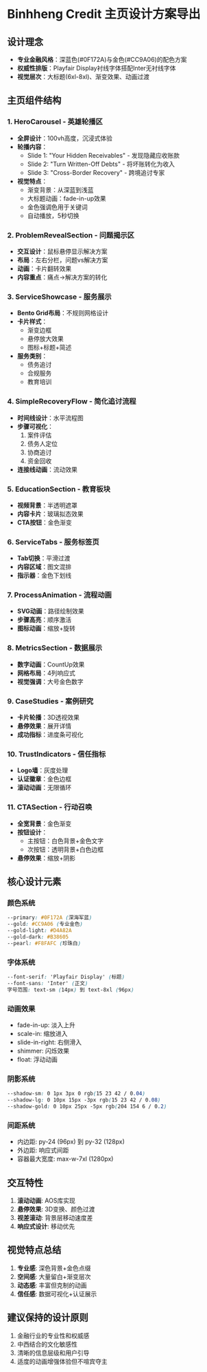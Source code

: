 # Binhheng Credit 主页设计方案导出

## 设计理念
- **专业金融风格**：深蓝色(#0F172A)与金色(#CC9A06)的配色方案
- **权威性排版**：Playfair Display衬线字体搭配Inter无衬线字体
- **视觉层次**：大标题(6xl-8xl)、渐变效果、动画过渡

## 主页组件结构

### 1. HeroCarousel - 英雄轮播区
- **全屏设计**：100vh高度，沉浸式体验
- **轮播内容**：
  - Slide 1: "Your Hidden Receivables" - 发现隐藏应收账款
  - Slide 2: "Turn Written-Off Debts" - 将坏账转化为收入
  - Slide 3: "Cross-Border Recovery" - 跨境追讨专家
- **视觉特点**：
  - 渐变背景：从深蓝到浅蓝
  - 大标题动画：fade-in-up效果
  - 金色强调色用于关键词
  - 自动播放，5秒切换

### 2. ProblemRevealSection - 问题揭示区
- **交互设计**：鼠标悬停显示解决方案
- **布局**：左右分栏，问题vs解决方案
- **动画**：卡片翻转效果
- **内容重点**：痛点→解决方案的转化

### 3. ServiceShowcase - 服务展示
- **Bento Grid布局**：不规则网格设计
- **卡片样式**：
  - 渐变边框
  - 悬停放大效果
  - 图标+标题+简述
- **服务类别**：
  - 债务追讨
  - 合规服务
  - 教育培训

### 4. SimpleRecoveryFlow - 简化追讨流程
- **时间线设计**：水平流程图
- **步骤可视化**：
  1. 案件评估
  2. 债务人定位
  3. 协商追讨
  4. 资金回收
- **连接线动画**：流动效果

### 5. EducationSection - 教育板块
- **视频背景**：半透明遮罩
- **内容卡片**：玻璃拟态效果
- **CTA按钮**：金色渐变

### 6. ServiceTabs - 服务标签页
- **Tab切换**：平滑过渡
- **内容区域**：图文混排
- **指示器**：金色下划线

### 7. ProcessAnimation - 流程动画
- **SVG动画**：路径绘制效果
- **步骤高亮**：顺序激活
- **图标动画**：缩放+旋转

### 8. MetricsSection - 数据展示
- **数字动画**：CountUp效果
- **网格布局**：4列响应式
- **视觉强调**：大号金色数字

### 9. CaseStudies - 案例研究
- **卡片轮播**：3D透视效果
- **悬停效果**：展开详情
- **成功指标**：进度条可视化

### 10. TrustIndicators - 信任指标
- **Logo墙**：灰度处理
- **认证徽章**：金色边框
- **滚动动画**：无限循环

### 11. CTASection - 行动召唤
- **全宽背景**：金色渐变
- **按钮设计**：
  - 主按钮：白色背景+金色文字
  - 次按钮：透明背景+白色边框
- **悬停效果**：缩放+阴影

## 核心设计元素

### 颜色系统
```css
--primary: #0F172A (深海军蓝)
--gold: #CC9A06 (专业金色)
--gold-light: #D4A82A
--gold-dark: #B38605
--pearl: #F8FAFC (珍珠白)
```

### 字体系统
```css
--font-serif: 'Playfair Display' (标题)
--font-sans: 'Inter' (正文)
字号范围: text-sm (14px) 到 text-8xl (96px)
```

### 动画效果
- fade-in-up: 淡入上升
- scale-in: 缩放进入
- slide-in-right: 右侧滑入
- shimmer: 闪烁效果
- float: 浮动动画

### 阴影系统
```css
--shadow-sm: 0 1px 3px 0 rgb(15 23 42 / 0.04)
--shadow-lg: 0 10px 15px -3px rgb(15 23 42 / 0.08)
--shadow-gold: 0 10px 25px -5px rgb(204 154 6 / 0.2)
```

### 间距系统
- 内边距: py-24 (96px) 到 py-32 (128px)
- 外边距: 响应式间距
- 容器最大宽度: max-w-7xl (1280px)

## 交互特性
1. **滚动动画**: AOS库实现
2. **悬停效果**: 3D变换、颜色过渡
3. **视差滚动**: 背景层移动速度差
4. **响应式设计**: 移动优先

## 视觉特点总结
1. **专业感**: 深色背景+金色点缀
2. **空间感**: 大量留白+渐变层次
3. **动态感**: 丰富但克制的动画
4. **信任感**: 数据可视化+认证展示

## 建议保持的设计原则
1. 金融行业的专业性和权威感
2. 中西结合的文化敏感性
3. 清晰的信息层级和用户引导
4. 适度的动画增强体验但不喧宾夺主
